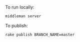 To run locally:

```bash
middleman server
```

To publish:

```bash
rake publish BRANCH_NAME=master
```